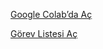 [Google Colab’da Aç](https://colab.research.google.com/gist/denizgcs/1870a1ca46d0795326ff33a75ecff623/miuul_proje_.ipynb)

[Görev Listesi Aç](Kural_Tabanlı_Sınıflandırma.pdf)
